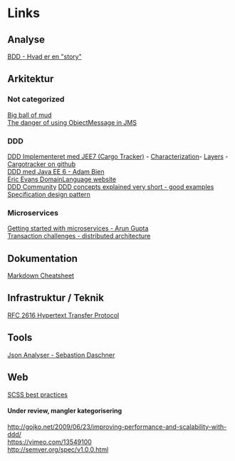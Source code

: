 # Links

## Analyse
[BDD - Hvad er en "story"](http://dannorth.net/whats-in-a-story/)

## Arkitektur

### Not categorized
[Big ball of mud](http://www.laputan.org/mud/mud.html)  
[The danger of using ObjectMessage in JMS](http://jmesnil.net/weblog/2012/07/27/on-jms-objectmessage-and-its-pitfalls/)  

### DDD
[DDD Implementeret med JEE7 (Cargo Tracker)](https://cargotracker.java.net) -
  [Characterization](https://java.net/projects/cargotracker/pages/Characterization)-
  [Layers](https://java.net/projects/cargotracker/pages/Layers) - [Cargotracker on github](https://github.com/paoesco/cargotracker-ddd)  
[DDD med Java EE 6 - Adam Bien](http://www.javaworld.com/article/2078042/java-app-dev/domain-driven-design-with-java-ee-6.html)  
[Eric Evans DomainLanguage website](https://domainlanguage.com)  
[DDD Community](http://dddcommunity.org)
[DDD concepts explained very short - good examples](https://dzone.com/refcardz/getting-started-domain-driven)  
[Specification design pattern](https://en.wikipedia.org/wiki/Specification_pattern)  

### Microservices
[Getting started with microservices - Arun Gupta](https://dzone.com/refcardz/getting-started-with-microservices)  
[Transaction challenges - distributed architecture](http://qed.dk/jeppe-cramon/2014/02/24/microservices-det-er-ikke-kun-stoerrelsen-det-er-vigtigt-det-er-ogsaa-hvordan-du-bruger-dem-del-1/)  

## Dokumentation
[Markdown Cheatsheet](https://github.com/adam-p/markdown-here/wiki/Markdown-Cheatsheet#links)

## Infrastruktur / Teknik
[RFC 2616 Hypertext Transfer Protocol](http://www.w3.org/Protocols/rfc2616/rfc2616.html)

## Tools
[Json Analyser - Sebastion Daschner](https://blog.sebastian-daschner.com/entries/jaxrs_analyzer_explained_video)

## Web
[SCSS best practices](https://github.com/mobify/mobify-code-style/tree/master/css/sass-best-practices)

#### Under review, mangler kategorisering
http://gojko.net/2009/06/23/improving-performance-and-scalability-with-ddd/  
https://vimeo.com/13549100  
http://semver.org/spec/v1.0.0.html  
